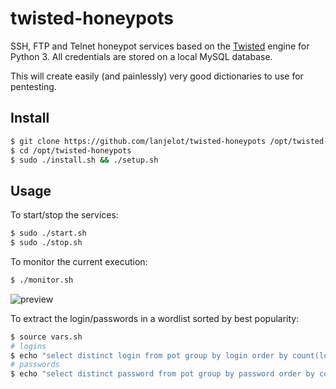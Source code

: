 # twisted-honeypots

SSH, FTP and Telnet honeypot services based on the [Twisted](http://twistedmatrix.com/) engine for Python 3.
All credentials are stored on a local MySQL database.

This will create easily (and painlessly) very good dictionaries to use for pentesting.


## Install ##

```bash
$ git clone https://github.com/lanjelot/twisted-honeypots /opt/twisted-honeypots
$ cd /opt/twisted-honeypots
$ sudo ./install.sh && ./setup.sh
```

## Usage ##

To start/stop the services:

```bash
$ sudo ./start.sh
$ sudo ./stop.sh
```


To monitor the current execution:

```bash
$ ./monitor.sh
```

![preview](https://i.imgur.com/5p4GR5z.png)


To extract the login/passwords in a wordlist sorted by best popularity:

```bash
$ source vars.sh
# logins
$ echo "select distinct login from pot group by login order by count(login) desc" | mysql -rs -u${MYSQL_USER} -p${MYSQL_PWD} ${MYSQL_DB}
# passwords
$ echo "select distinct password from pot group by password order by count(password) desc" | mysql -rs -u${MYSQL_USER} -p${MYSQL_PWD} ${MYSQL_DB}
```
